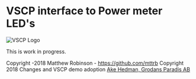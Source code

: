 # VSCP interface to Power meter LED's

![VSCP Logo](https://www.vscp.org/images/logo_200.png)

This is work in progress.

Copyright -2018 Matthew Robinson - https://github.com/mttrb
Copyright 2018 Changes and VSCP demo adoption [Ake Hedman, Grodans Paradis AB](akhe@grodansparadis.com)

